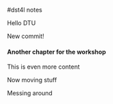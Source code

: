 #dst4l notes

Hello DTU

New commit!


#### Another chapter for the workshop ####


This is even more content


Now moving stuff

Messing around
